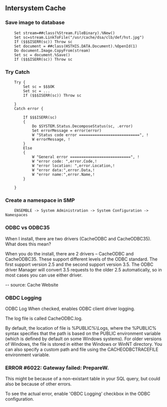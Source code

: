 ## Intersystem Cache

### Save image to database

        Set stream=##class(%Stream.FileBinary).%New()
        Set sc=stream.LinkToFile("/usr/cache/dsa/clb/def/hst.jpg")
        If ($$$ISERR(sc)) Throw sc
        Set document = ##class(HSTHIS.DATA.Document).%OpenId(1)
        Do document.Image.CopyFrom(stream)
        Set sc = document.%Save()
        If ($$$ISERR(sc)) Throw sc

### Try Catch

        Try {
            Set sc = $$$OK
            Set sc = ...
            If ($$$ISERR(sc)) Throw sc

        }
        Catch error {

            If $$$ISERR(sc)
            {
                Do $SYSTEM.Status.DecomposeStatus(sc, .error)
                Set errorMessage = error(error)
                W "Status code error ===========================", !
                W errorMessage, !
            }
            Else
            {
                W "General error ===========================", !
                W "error code: ",error.Code,!
                W "error location: ",error.Location,!
                W "error data:",error.Data,!			
                W "error name:",error.Name,!
            }
            
        }

### Create a namespace in SMP

        ENSEMBLE -> System Administration -> System Configuration -> Namespaces

### ODBC vs ODBC35

When I install, there are two drivers (CacheODBC and CacheODBC35). What does this mean?

When you do the install, there are 2 drivers – CacheODBC and CacheODBC35. These support different levels of the ODBC standard. The first support version 2.5 and the second support version 3.5. The ODBC driver Manager will convert 3.5 requests to the older 2.5 automatically, so in most cases you can use either driver.

-- source: Cache Website

### OBDC Logging

ODBC Log
When checked, enables ODBC client driver logging. 

The log file is called CacheODBC.log. 

By default, the location of file is %PUBLIC%\Logs\, where the %PUBLIC% syntax specifies that the path is based on the PUBLIC environment variable (which is defined by default on some Windows systems). For older versions of Windows, the file is stored in either the Windows or WinNT directory. You can also specify a custom path and file using the CACHEODBCTRACEFILE environment variable.

### ERROR #6022: Gateway failed: PrepareW.

This might be because of a non-existant table in your SQL query, but could also be because of other errors.

To see the actual error, enable 'OBDC Logging' checkbox in the ODBC configuration.

